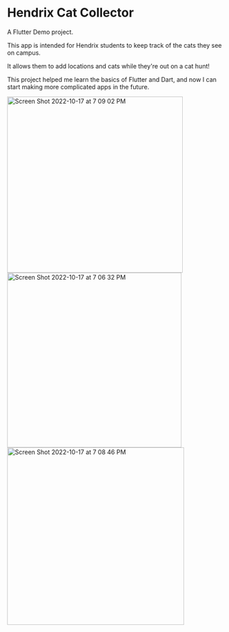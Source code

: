 # Hendrix Cat Collector

A Flutter Demo project.

This app is intended for Hendrix students to keep track of the cats they see on campus.

It allows them to add locations and cats while they're out on a cat hunt!

This project helped me learn the basics of Flutter and Dart, and now I can start making more complicated apps in the future.

<img width="407" alt="Screen Shot 2022-10-17 at 7 09 02 PM" src="https://user-images.githubusercontent.com/77713520/196306700-5f286781-5322-4fdb-84bd-7592bb82a50e.png">
<img width="404" alt="Screen Shot 2022-10-17 at 7 06 32 PM" src="https://user-images.githubusercontent.com/77713520/196306656-76fe4efb-a6a7-40df-9cf2-4221289d95ce.png">
<img width="410" alt="Screen Shot 2022-10-17 at 7 08 46 PM" src="https://user-images.githubusercontent.com/77713520/196306690-2b54fedf-9e46-4a98-a0d7-7be25ef0d1ef.png">

